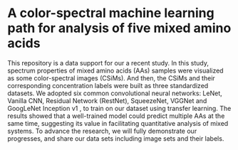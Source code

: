 # A color-spectral machine learning path for analysis of five mixed amino acids

This repository is a data support for our a recent study. In this study, spectrum properties of mixed amino acids (AAs) samples were visualized as some color-spectral images (CSiMs). And then, the CSiMs and their corresponding concentration labels were built as three standardized datasets. We adopted six common convolutional neural networks: LeNet, Vanilla CNN, Residual Network (RestNet), SqueezeNet, VGGNet and GoogLeNet Inception v1 , to train on our dataset using transfer learning. The results showed that a well-trained model could predict multiple AAs at the same time, suggesting its value in facilitating quantitative analysis of mixed systems. To advance the research, we will fully demonstrate our progresses, and share our data sets including image sets and their labels.
